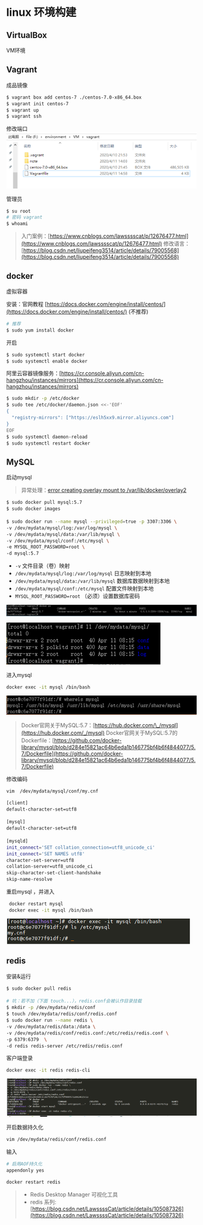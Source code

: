 # linux 环境构建

## VirtualBox

VM环境

## Vagrant

成品镜像

```bash
$ vagrant box add centos-7 ./centos-7.0-x86_64.box
$ vagrant init centos-7
$ vagrant up
$ vagrant ssh
```

修改端口
![20200411145929](https://raw.githubusercontent.com/LawssssCat/piggo-vscode/master/images/20200411145929.png)

管理员

```bash
$ su root
# 密码 vagrant
$ whoami
```

> 入门案例：[https://www.cnblogs.com/lawsssscat/p/12676477.html](https://www.cnblogs.com/lawsssscat/p/12676477.html)
> 修改语言：[https://blog.csdn.net/liupeifeng3514/article/details/79005568](https://blog.csdn.net/liupeifeng3514/article/details/79005568)




## docker

虚拟容器

安装：官网教程 [https://docs.docker.com/engine/install/centos/](https://docs.docker.com/engine/install/centos/) (不推荐)

```bash
# 推荐
$ sudo yum install docker
```

开启

```bash
$ sudo systemctl start docker
$ sudo systemctl enable docker
```

阿里云容器镜像服务：[https://cr.console.aliyun.com/cn-hangzhou/instances/mirrors](https://cr.console.aliyun.com/cn-hangzhou/instances/mirrors)

```bash
$ sudo mkdir -p /etc/docker
$ sudo tee /etc/docker/daemon.json <<-'EOF'
{
  "registry-mirrors": ["https://eslh5xx9.mirror.aliyuncs.com"]
}
EOF
$ sudo systemctl daemon-reload
$ sudo systemctl restart docker
```

## MySQL

启动mysql

>异常处理：[error creating overlay mount to /var/lib/docker/overlay2](https://www.cnblogs.com/lfxiao/p/9814903.html)

```bash
$ sudo docker pull mysql:5.7
$ sudo docker images 

$ sudo docker run --name mysql --privileged=true -p 3307:3306 \
-v /dev/mydata/mysql/log:/var/log/mysql \
-v /dev/mydata/mysql/data:/var/lib/mysql \
-v /dev/mydata/mysql/conf:/etc/mysql \
-e MYSQL_ROOT_PASSWORD=root \
-d mysql:5.7 
```

* `-v`   文件目录（卷）映射
* `/dev/mydata/mysql/log:/var/log/mysql` 日志映射到本地
* `/dev/mydata/mysql/data:/var/lib/mysql` 数据库数据映射到本地
* `/dev/mydata/mysql/conf:/etc/mysql` 配置文件映射到本地
* `MYSQL_ROOT_PASSWORD=root` （必须）设置数据库密码





![20200411141732](https://raw.githubusercontent.com/LawssssCat/piggo-vscode/master/images/20200411141732.png)

![20200411142940](https://raw.githubusercontent.com/LawssssCat/piggo-vscode/master/images/20200411142940.png)

进入mysql

```bash
docker exec -it mysql /bin/bash
```




![20200411143318](https://raw.githubusercontent.com/LawssssCat/piggo-vscode/master/images/20200411143318.png)


> Docker官网关于MySQL:5.7：[https://hub.docker.com/\_/mysql](https://hub.docker.com/_/mysql)
> Docker官网关于MySQL:5.7的Dockerfile：[https://github.com/docker-library/mysql/blob/d284e15821ac64b6eda1b146775bf4b6f4844077/5.7/Dockerfile](https://github.com/docker-library/mysql/blob/d284e15821ac64b6eda1b146775bf4b6f4844077/5.7/Dockerfile)


修改编码
```bash
vim  /dev/mydata/mysql/conf/my.cnf
```
```bash
[client]
default-character-set=utf8

[mysql]
default-character-set=utf8

[mysqld]
init_connect='SET collation_connection=utf8_unicode_ci'
init_connect='SET NAMES utf8'
character-set-server=utf8
collation-server=utf8_unicode_ci
skip-character-set-client-handshake
skip-name-resolve
```



重启mysql ，并进入
```bash
 docker restart mysql
 docker exec -it mysql /bin/bash
```

![20200411145025](https://raw.githubusercontent.com/LawssssCat/piggo-vscode/master/images/20200411145025.png)



## redis

安装&运行

```bash
$ sudo docker pull redis

# 坑：若不加（下面 touch...），redis.conf会被认作目录挂载
$ mkdir -p /dev/mydata/redis/conf
$ touch /dev/mydata/redis/conf/redis.conf
$ sudo docker run --name redis \
-v /dev/mydata/redis/data:/data \
-v /dev/mydata/redis/conf/redis.conf:/etc/redis/redis.conf \
-p 6379:6379  \
-d redis redis-server /etc/redis/redis.conf 
```

客户端登录
```bash
docker exec -it redis redis-cli
```

![20200411190534](https://raw.githubusercontent.com/LawssssCat/piggo-vscode/master/images/20200411190534.png)

开启数据持久化

```bash
vim /dev/mydata/redis/conf/redis.conf
```
输入
```bash
# 启用AOF持久化
appendonly yes
```
```bash
docker restart redis
```

> +  Redis Desktop Manager 可视化工具
> + redis 系列: [https://blog.csdn.net/LawssssCat/article/details/105087326](https://blog.csdn.net/LawssssCat/article/details/105087326)